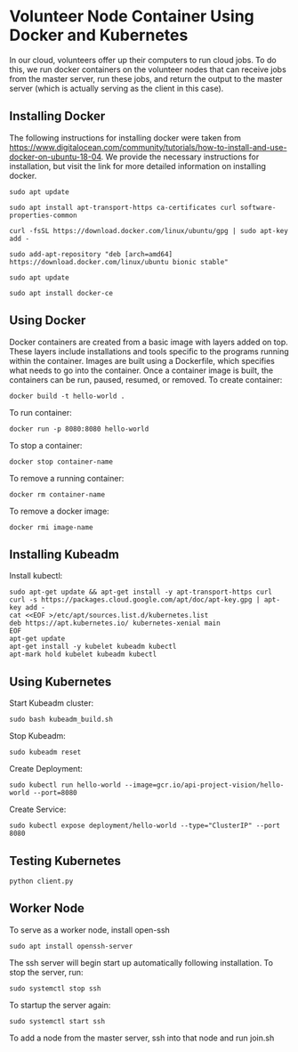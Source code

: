 # Volunteer Node Container Using Docker and Kubernetes
In our cloud, volunteers offer up their computers to run cloud jobs. To do this, we run docker containers on the volunteer nodes that can receive jobs from the master server, run these jobs, and return the output to the master server (which is actually serving as the client in this case).

## Installing Docker
The following instructions for installing docker were taken from https://www.digitalocean.com/community/tutorials/how-to-install-and-use-docker-on-ubuntu-18-04. We provide the necessary instructions for installation, but visit the link for more detailed information on installing docker.
```
sudo apt update

sudo apt install apt-transport-https ca-certificates curl software-properties-common

curl -fsSL https://download.docker.com/linux/ubuntu/gpg | sudo apt-key add -

sudo add-apt-repository "deb [arch=amd64] https://download.docker.com/linux/ubuntu bionic stable"

sudo apt update

sudo apt install docker-ce
```

## Using Docker
Docker containers are created from a basic image with layers added on top. These layers include installations and tools specific to the programs running within the container. Images are built using a Dockerfile, which specifies what needs to go into the container. Once a container image is built, the containers can be run, paused, resumed, or removed.
To create container:
```
docker build -t hello-world .
```

To run container:
```
docker run -p 8080:8080 hello-world
```

To stop a container:
```
docker stop container-name
```
To remove a running container:
```
docker rm container-name
```
To remove a docker image:
```
docker rmi image-name
```

## Installing Kubeadm
Install kubectl:
```
sudo apt-get update && apt-get install -y apt-transport-https curl
curl -s https://packages.cloud.google.com/apt/doc/apt-key.gpg | apt-key add -
cat <<EOF >/etc/apt/sources.list.d/kubernetes.list
deb https://apt.kubernetes.io/ kubernetes-xenial main
EOF
apt-get update
apt-get install -y kubelet kubeadm kubectl
apt-mark hold kubelet kubeadm kubectl
```


## Using Kubernetes
Start Kubeadm cluster:
```
sudo bash kubeadm_build.sh
```

Stop Kubeadm:
```
sudo kubeadm reset
```

Create Deployment:
```
sudo kubectl run hello-world --image=gcr.io/api-project-vision/hello-world --port=8080
```

Create Service:
```
sudo kubectl expose deployment/hello-world --type="ClusterIP" --port 8080
```

## Testing Kubernetes
```
python client.py
```

## Worker Node
To serve as a worker node, install open-ssh 
```
sudo apt install openssh-server
```
The ssh server will begin start up automatically following installation. To stop the server, run:
```
sudo systemctl stop ssh
```
To startup the server again:
```
sudo systemctl start ssh
```

To add a node from the master server, ssh into that node and run join.sh
